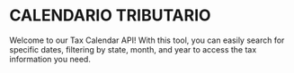 # CALENDARIO TRIBUTARIO
Welcome to our Tax Calendar API! With this tool, you can easily search for specific dates, filtering by state, month, and year to access the tax information you need.
